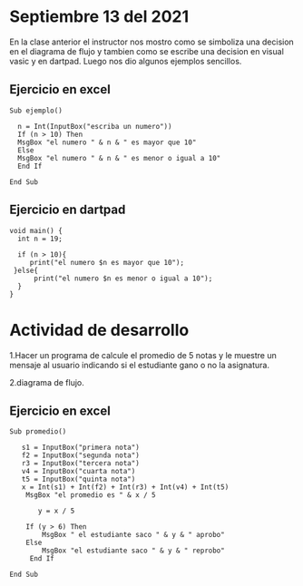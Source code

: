# Septiembre 13 del 2021

En la clase anterior el instructor nos mostro como se simboliza
una decision en el diagrama de flujo y tambien como se escribe una decision en
visual vasic y en dartpad.
Luego nos dio algunos ejemplos sencillos.

## Ejercicio en excel

```
Sub ejemplo()

  n = Int(InputBox("escriba un numero"))
  If (n > 10) Then
  MsgBox "el numero " & n & " es mayor que 10"
  Else
  MsgBox "el numero " & n & " es menor o igual a 10"
  End If

End Sub
```

## Ejercicio en dartpad

```
void main() {
  int n = 19;

  if (n > 10){
     print("el numero $n es mayor que 10");
 }else{
      print("el numero $n es menor o igual a 10");
  }
}
```

# Actividad de desarrollo

1.Hacer un programa de calcule el promedio de 5 notas y le muestre un
mensaje al usuario indicando si el estudiante gano o no la asignatura.

2.diagrama de flujo.

## Ejercicio en excel

```
Sub promedio()

   s1 = InputBox("primera nota")
   f2 = InputBox("segunda nota")
   r3 = InputBox("tercera nota")
   v4 = InputBox("cuarta nota")
   t5 = InputBox("quinta nota")
   x = Int(s1) + Int(f2) + Int(r3) + Int(v4) + Int(t5)
    MsgBox "el promedio es " & x / 5

       y = x / 5

    If (y > 6) Then
        MsgBox " el estudiante saco " & y & " aprobo"
    Else
        MsgBox "el estudiante saco " & y & " reprobo"
     End If

End Sub
```
